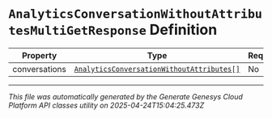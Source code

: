 # `AnalyticsConversationWithoutAttributesMultiGetResponse` Definition

| Property | Type | Required | Description |
|----------|------|----------|-------------|
| conversations | [`AnalyticsConversationWithoutAttributes[]`](analyticsconversationwithoutattributes-definition.md) | No |  |

---

*This file was automatically generated by the Generate Genesys Cloud Platform API classes utility on 2025-04-24T15:04:25.473Z*